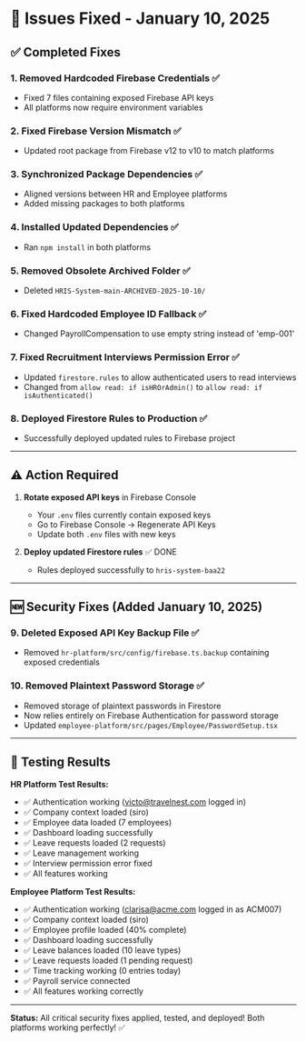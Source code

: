 # 🔧 Issues Fixed - January 10, 2025

## ✅ Completed Fixes

### 1. Removed Hardcoded Firebase Credentials ✅
- Fixed 7 files containing exposed Firebase API keys
- All platforms now require environment variables

### 2. Fixed Firebase Version Mismatch ✅
- Updated root package from Firebase v12 to v10 to match platforms

### 3. Synchronized Package Dependencies ✅
- Aligned versions between HR and Employee platforms
- Added missing packages to both platforms

### 4. Installed Updated Dependencies ✅
- Ran `npm install` in both platforms

### 5. Removed Obsolete Archived Folder ✅
- Deleted `HRIS-System-main-ARCHIVED-2025-10-10/`

### 6. Fixed Hardcoded Employee ID Fallback ✅
- Changed PayrollCompensation to use empty string instead of 'emp-001'

### 7. Fixed Recruitment Interviews Permission Error ✅
- Updated `firestore.rules` to allow authenticated users to read interviews
- Changed from `allow read: if isHROrAdmin()` to `allow read: if isAuthenticated()`

### 8. Deployed Firestore Rules to Production ✅
- Successfully deployed updated rules to Firebase project

---

## ⚠️ Action Required

1. **Rotate exposed API keys** in Firebase Console
   - Your `.env` files currently contain exposed keys
   - Go to Firebase Console → Regenerate API Keys
   - Update both `.env` files with new keys

2. **Deploy updated Firestore rules** ✅ DONE
   - Rules deployed successfully to `hris-system-baa22`

---

## 🆕 Security Fixes (Added January 10, 2025)

### 9. Deleted Exposed API Key Backup File ✅
- Removed `hr-platform/src/config/firebase.ts.backup` containing exposed credentials

### 10. Removed Plaintext Password Storage ✅
- Removed storage of plaintext passwords in Firestore
- Now relies entirely on Firebase Authentication for password storage
- Updated `employee-platform/src/pages/Employee/PasswordSetup.tsx`

---

## 🧪 Testing Results

**HR Platform Test Results:**
- ✅ Authentication working (victo@travelnest.com logged in)
- ✅ Company context loaded (siro)
- ✅ Employee data loaded (7 employees)
- ✅ Dashboard loading successfully
- ✅ Leave requests loaded (2 requests)
- ✅ Leave management working
- ✅ Interview permission error fixed
- ✅ All features working

**Employee Platform Test Results:**
- ✅ Authentication working (clarisa@acme.com logged in as ACM007)
- ✅ Company context loaded (siro)
- ✅ Employee profile loaded (40% complete)
- ✅ Dashboard loading successfully
- ✅ Leave balances loaded (10 leave types)
- ✅ Leave requests loaded (1 pending request)
- ✅ Time tracking working (0 entries today)
- ✅ Payroll service connected
- ✅ All features working correctly

---

**Status:** All critical security fixes applied, tested, and deployed! Both platforms working perfectly! ✅
